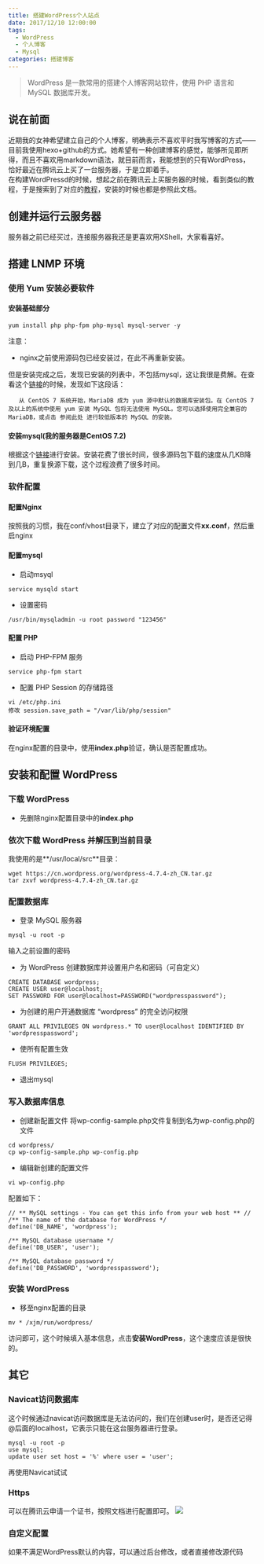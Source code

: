 ```yaml
---
title: 搭建WordPress个人站点
date: 2017/12/10 12:00:00
tags:
  - WordPress
  - 个人博客
  - Mysql
categories: 搭建博客
---
```


> WordPress 是一款常用的搭建个人博客网站软件，使用 PHP 语言和 MySQL 数据库开发。

## 说在前面
近期我的女神希望建立自己的个人博客，明确表示不喜欢平时我写博客的方式——目前我使用hexo+github的方式。她希望有一种创建博客的感觉，能够所见即所得，而且不喜欢用markdown语法，就目前而言，我能想到的只有WordPress，恰好最近在腾讯云上买了一台服务器，于是立即着手。<br>
在构建WordPressd的时候，想起之前在腾讯云上买服务器的时候，看到类似的教程，于是搜索到了对应的[教程](https://cloud.tencent.com/document/product/213/8044)，安装的时候也都是参照此文档。
<!-- more -->

## 创建并运行云服务器
服务器之前已经买过，连接服务器我还是更喜欢用XShell，大家看喜好。

## 搭建 LNMP 环境
### 使用 Yum 安装必要软件
#### 安装基础部分
```
yum install php php-fpm php-mysql mysql-server -y
```
注意：
- nginx之前使用源码包已经安装过，在此不再重新安装。

但是安装完成之后，发现已安装的列表中，不包括mysql，这让我很是费解。在查看这个[链接](https://cloud.tencent.com/document/product/213/2046)的时候，发现如下这段话：
```
   从 CentOS 7 系统开始，MariaDB 成为 yum 源中默认的数据库安装包。在 CentOS 7 及以上的系统中使用 yum 安装 MySQL 包将无法使用 MySQL。您可以选择使用完全兼容的 MariaDB，或点击 参阅此处 进行较低版本的 MySQL 的安装。
```

#### 安装mysql(我的服务器是CentOS 7.2)
根据这个[链接](https://www.linode.com/docs/databases/mysql/how-to-install-mysql-on-centos-7/)进行安装。安装花费了很长时间，很多源码包下载的速度从几KB降到几B，重复换源下载，这个过程浪费了很多时间。

### 软件配置

#### 配置Nginx
按照我的习惯，我在conf/vhost目录下，建立了对应的配置文件**xx.conf**，然后重启nginx

#### 配置mysql

- 启动msyql
```
service mysqld start
```

- 设置密码
```
/usr/bin/mysqladmin -u root password "123456"
```

#### 配置 PHP
- 启动 PHP-FPM 服务
```
service php-fpm start
```

- 配置 PHP Session 的存储路径
```
vi /etc/php.ini
修改 session.save_path = "/var/lib/php/session"
```

#### 验证环境配置
在nginx配置的目录中，使用**index.php**验证，确认是否配置成功。

## 安装和配置 WordPress

### 下载 WordPress
- 先删除nginx配置目录中的**index.php**

### 依次下载 WordPress 并解压到当前目录
我使用的是**/usr/local/src**目录：
```
wget https://cn.wordpress.org/wordpress-4.7.4-zh_CN.tar.gz
tar zxvf wordpress-4.7.4-zh_CN.tar.gz
```
### 配置数据库
- 登录 MySQL 服务器
```
mysql -u root -p
```
输入之前设置的密码

- 为 WordPress 创建数据库并设置用户名和密码（可自定义）
```
CREATE DATABASE wordpress;
CREATE USER user@localhost;
SET PASSWORD FOR user@localhost=PASSWORD("wordpresspassword");
```

- 为创建的用户开通数据库 “wordpress” 的完全访问权限
```
GRANT ALL PRIVILEGES ON wordpress.* TO user@localhost IDENTIFIED BY 'wordpresspassword';
```

- 使所有配置生效
```
FLUSH PRIVILEGES;
```
- 退出mysql

### 写入数据库信息
- 创建新配置文件
将wp-config-sample.php文件复制到名为wp-config.php的文件
```
cd wordpress/
cp wp-config-sample.php wp-config.php
```

- 编辑新创建的配置文件
```
vi wp-config.php
```
配置如下：

```
// ** MySQL settings - You can get this info from your web host ** //
/** The name of the database for WordPress */
define('DB_NAME', 'wordpress');

/** MySQL database username */
define('DB_USER', 'user');

/** MySQL database password */
define('DB_PASSWORD', 'wordpresspassword');
```

### 安装 WordPress
- 移至nginx配置的目录
```
mv * /xjm/run/wordpress/
```
访问即可，这个时候填入基本信息，点击**安装WordPress**，这个速度应该是很快的。

## 其它
### Navicat访问数据库
这个时候通过navicat访问数据库是无法访问的，我们在创建user时，是否还记得@后面的localhost，它表示只能在这台服务器进行登录。
```
mysql -u root -p
use mysql;
update user set host = '%' where user = 'user';
```
再使用Navicat试试

### Https
可以在腾讯云申请一个证书，按照文档进行配置即可。
![](https://img.ryoma.top/WordPress/stella.blog.png)

### 自定义配置
如果不满足WordPress默认的内容，可以通过后台修改，或者直接修改源代码
